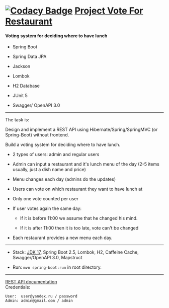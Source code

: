 [![Codacy Badge](https://app.codacy.com/project/badge/Grade/f9d41228810e49478c4ed525b3a9b77d)](https://www.codacy.com/gh/ticherti/_vote-for-lunch/dashboard?utm_source=github.com&amp;utm_medium=referral&amp;utm_content=ticherti/_vote-for-lunch&amp;utm_campaign=Badge_Grade)
[Project Vote For Restaurant](https://github.com/ticherti/_vote-for-lunch)
===============================

#### Voting system for deciding where to have lunch

- Spring Boot
  
- Spring Data JPA
  
- Jackson
  
- Lombok
  
- H2 Database
  
- JUnit 5
  
- Swagger/ OpenAPI 3.0

-----------------------------------------------------
The task is:

Design and implement a REST API using Hibernate/Spring/SpringMVC (or Spring-Boot) without frontend.

Build a voting system for deciding where to have lunch.

- 2 types of users: admin and regular users
  
- Admin can input a restaurant and it's lunch menu of the day (2-5 items usually, just a dish name and price)
  
- Menu changes each day (admins do the updates)
  
- Users can vote on which restaurant they want to have lunch at
  
- Only one vote counted per user
  
- If user votes again the same day:
  
    - If it is before 11:00 we assume that he changed his mind.
      
    - If it is after 11:00 then it is too late, vote can't be changed
  
- Each restaurant provides a new menu each day.

-------------------------------------------------------------
- Stack: [JDK 17](http://jdk.java.net/17/), Spring Boot 2.5, Lombok, H2, Caffeine Cache, Swagger/OpenAPI 3.0, Mapstruct
  
- Run: `mvn spring-boot:run` in root directory.

-----------------------------------------------------
[REST API documentation](http://localhost:8080/swagger-ui.html)  
Credentials:
```
User:  user@yandex.ru / password
Admin: admin@gmail.com / admin
```